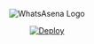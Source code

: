 <div align="center">

  ![WhatsAsena Logo](https://i.ibb.co/2vKSkmm/logo.jpg)
  
  
  
  
  
  
  
  [![Deploy](https://www.herokucdn.com/deploy/button.svg)](https://heroku.com/deploy?template=https://github.com/skyeshan/ruki)
